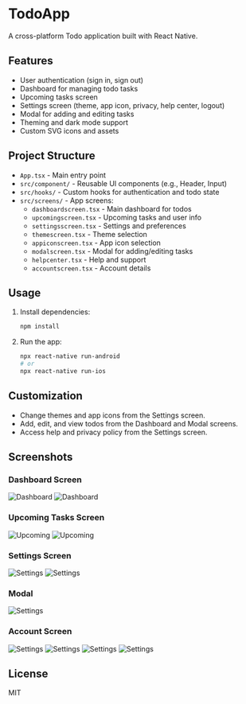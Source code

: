 # TodoApp

A cross-platform Todo application built with React Native.

## Features

- User authentication (sign in, sign out)
- Dashboard for managing todo tasks
- Upcoming tasks screen
- Settings screen (theme, app icon, privacy, help center, logout)
- Modal for adding and editing tasks
- Theming and dark mode support
- Custom SVG icons and assets

## Project Structure

- `App.tsx` - Main entry point
- `src/component/` - Reusable UI components (e.g., Header, Input)
- `src/hooks/` - Custom hooks for authentication and todo state
- `src/screens/` - App screens:
  - `dashboardscreen.tsx` - Main dashboard for todos
  - `upcomingscreen.tsx` - Upcoming tasks and user info
  - `settingsscreen.tsx` - Settings and preferences
  - `themescreen.tsx` - Theme selection
  - `appiconscreen.tsx` - App icon selection
  - `modalscreen.tsx` - Modal for adding/editing tasks
  - `helpcenter.tsx` - Help and support
  - `accountscreen.tsx` - Account details

## Usage

1. Install dependencies:

   ```sh
   npm install
   ```

2. Run the app:

   ```sh
   npx react-native run-android
   # or
   npx react-native run-ios
   ```

## Customization

- Change themes and app icons from the Settings screen.
- Add, edit, and view todos from the Dashboard and Modal screens.
- Access help and privacy policy from the Settings screen.

## Screenshots

### Dashboard Screen

![Dashboard](/src/assets/screenshot/02.jpg)
![Dashboard](/src/assets/screenshot/08.jpg)

### Upcoming Tasks Screen

![Upcoming](/src/assets/screenshot/01.jpg)
![Upcoming](/src/assets/screenshot/09.jpg)

### Settings Screen

![Settings](src/assets/screenshot/12.jpg)
![Settings](src/assets/screenshot/11.jpg)

### Modal

![Settings](src/assets/screenshot/07.jpg)

### Account Screen

![Settings](src/assets/screenshot/10.jpg)
![Settings](src/assets/screenshot/04.jpg)
![Settings](src/assets/screenshot/06.jpg)
![Settings](src/assets/screenshot/03.jpg)

## License

MIT
